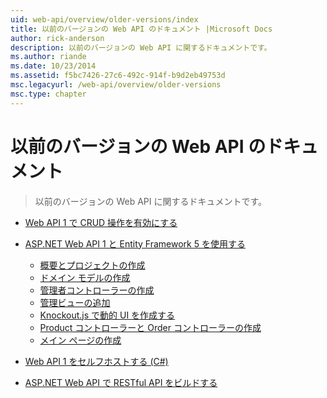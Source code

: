 ```yaml
---
uid: web-api/overview/older-versions/index
title: 以前のバージョンの Web API のドキュメント |Microsoft Docs
author: rick-anderson
description: 以前のバージョンの Web API に関するドキュメントです。
ms.author: riande
ms.date: 10/23/2014
ms.assetid: f5bc7426-27c6-492c-914f-b9d2eb49753d
msc.legacyurl: /web-api/overview/older-versions
msc.type: chapter
---
```

<a name="documentation-on-older-versions-of-web-api"></a>以前のバージョンの Web API のドキュメント
====================
> 以前のバージョンの Web API に関するドキュメントです。


- [Web API 1 で CRUD 操作を有効にする](creating-a-web-api-that-supports-crud-operations.md)
- [ASP.NET Web API 1 と Entity Framework 5 を使用する](using-web-api-1-with-entity-framework-5/index.md)

    - [概要とプロジェクトの作成](using-web-api-1-with-entity-framework-5/using-web-api-with-entity-framework-part-1.md)
    - [ドメイン モデルの作成](using-web-api-1-with-entity-framework-5/using-web-api-with-entity-framework-part-2.md)
    - [管理者コントローラーの作成](using-web-api-1-with-entity-framework-5/using-web-api-with-entity-framework-part-3.md)
    - [管理ビューの追加](using-web-api-1-with-entity-framework-5/using-web-api-with-entity-framework-part-4.md)
    - [Knockout.js で動的 UI を作成する](using-web-api-1-with-entity-framework-5/using-web-api-with-entity-framework-part-5.md)
    - [Product コントローラーと Order コントローラーの作成](using-web-api-1-with-entity-framework-5/using-web-api-with-entity-framework-part-6.md)
    - [メイン ページの作成](using-web-api-1-with-entity-framework-5/using-web-api-with-entity-framework-part-7.md)
- [Web API 1 をセルフホストする (C#)](self-host-a-web-api.md)
- [ASP.NET Web API で RESTful API をビルドする ](build-restful-apis-with-aspnet-web-api.md)

